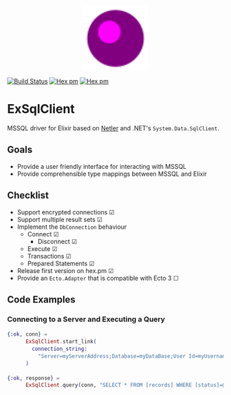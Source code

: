 <p align="center">
    <img src="logo/ex_sql_client.svg" alt="netler logo" height="150px">
</p>

[![Build Status](https://travis-ci.com/svan-jansson/ex_sql_client.svg?branch=master)](https://travis-ci.com/svan-jansson/ex_sql_client)
[![Hex pm](https://img.shields.io/hexpm/v/ex_sql_client.svg?style=flat)](https://hex.pm/packages/ex_sql_client)
[![Hex pm](https://img.shields.io/hexpm/dt/ex_sql_client.svg?style=flat)](https://hex.pm/packages/ex_sql_client)

# ExSqlClient

MSSQL driver for Elixir based on [Netler](https://github.com/svan-jansson/netler) and .NET's `System.Data.SqlClient`.

## Goals

- Provide a user friendly interface for interacting with MSSQL
- Provide comprehensible type mappings between MSSQL and Elixir

## Checklist

- Support encrypted connections ☑
- Support multiple result sets ☑
- Implement the `DbConnection` behaviour
  - Connect ☑
    - Disconnect ☑
  - Execute ☑
  - Transactions ☑
  - Prepared Statements ☑
- Release first version on hex.pm ☑
- Provide an `Ecto.Adapter` that is compatible with Ecto 3 ☐

## Code Examples

### Connecting to a Server and Executing a Query

```elixir
{:ok, conn} =
      ExSqlClient.start_link(
        connection_string:
          "Server=myServerAddress;Database=myDataBase;User Id=myUsername;Password=myPassword;"
      )

{:ok, response} =
      ExSqlClient.query(conn, "SELECT * FROM [records] WHERE [status]=@status", %{status: 1})
```
